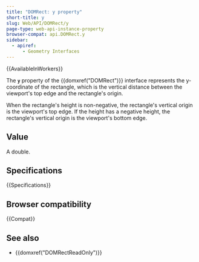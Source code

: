 ```yaml
---
title: "DOMRect: y property"
short-title: y
slug: Web/API/DOMRect/y
page-type: web-api-instance-property
browser-compat: api.DOMRect.y
sidebar:
  - apiref:
      - Geometry Interfaces
---
```


{{AvailableInWorkers}}

The **`y`** property of the {{domxref("DOMRect")}} interface represents the y-coordinate of the rectangle, which is the vertical distance between the viewport's top edge and the rectangle's origin.

When the rectangle's height is non-negative, the rectangle's vertical origin is the viewport's top edge. If the height has a negative height, the rectangle's vertical origin is the viewport's bottom edge.

## Value

A double.

## Specifications

{{Specifications}}

## Browser compatibility

{{Compat}}

## See also

- {{domxref("DOMRectReadOnly")}}

